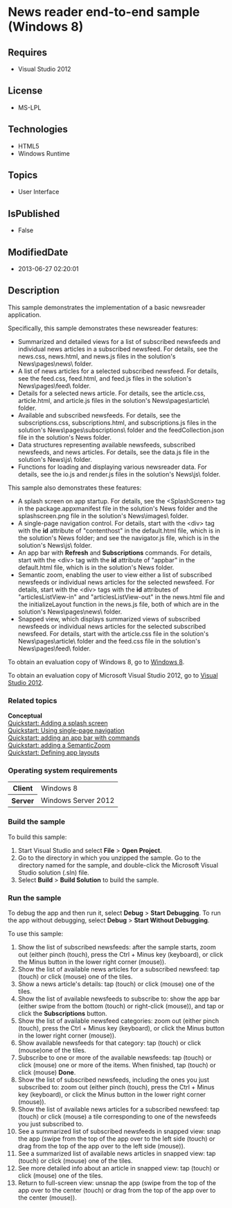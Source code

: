 # News reader end-to-end sample (Windows 8)
## Requires
* Visual Studio 2012
## License
* MS-LPL
## Technologies
* HTML5
* Windows Runtime
## Topics
* User Interface
## IsPublished
* False
## ModifiedDate
* 2013-06-27 02:20:01
## Description

<div id="mainSection">
<p>This sample demonstrates the implementation of a basic newsreader application.
</p>
<p>Specifically, this sample demonstrates these newsreader features:</p>
<ul>
<li>Summarized and detailed views for a list of subscribed newsfeeds and individual news articles in a subscribed newsfeed. For details, see the news.css, news.html, and news.js files in the solution's News\pages\news\ folder.
</li><li>A list of news articles for a selected subscribed newsfeed. For details, see the feed.css, feed.html, and feed.js files in the solution's News\pages\feed\ folder.
</li><li>Details for a selected news article. For details, see the article.css, article.html, and article.js files in the solution's News\pages\article\ folder.
</li><li>Available and subscribed newsfeeds. For details, see the subscriptions.css, subscriptions.html, and subscriptions.js files in the solution's News\pages\subscriptions\ folder and the feedCollection.json file in the solution's News folder.
</li><li>Data structures representing available newsfeeds, subscribed newsfeeds, and news articles. For details, see the data.js file in the solution's News\js\ folder.
</li><li>Functions for loading and displaying various newsreader data. For details, see the io.js and render.js files in the solution's News\js\ folder.
</li></ul>
<p></p>
<p>This sample also demonstrates these features:</p>
<ul>
<li>A splash screen on app startup. For details, see the &lt;SplashScreen&gt; tag in the package.appxmanifest file in the solution's News folder and the splashscreen.png file in the solution's News\images\ folder.
</li><li>A single-page navigation control. For details, start with the &lt;div&gt; tag with the
<b>id</b> attribute of &quot;contenthost&quot; in the default.html file, which is in the solution's News folder; and see the navigator.js file, which is in the solution's News\js\ folder.
</li><li>An app bar with <b>Refresh</b> and <b>Subscriptions</b> commands. For details, start with the &lt;div&gt; tag with the
<b>id</b> attribute of &quot;appbar&quot; in the default.html file, which is in the solution's News folder.
</li><li>Semantic zoom, enabling the user to view either a list of subscribed newsfeeds or individual news articles for the selected newsfeed. For details, start with the &lt;div&gt; tags with the
<b>id</b> attributes of &quot;articlesListView-in&quot; and &quot;articlesListView-out&quot; in the news.html file and the initializeLayout function in the news.js file, both of which are in the solution's News\pages\news\ folder.
</li><li>Snapped view, which displays summarized views of subscribed newsfeeds or individual news articles for the selected subscribed newsfeed. For details, start with the article.css file in the solution's News\pages\article\ folder and the feed.css file in the
 solution's News\pages\feed\ folder. </li></ul>
<p>To obtain an evaluation copy of Windows&nbsp;8, go to <a href="http://go.microsoft.com/fwlink/?LinkId=241655">
Windows&nbsp;8</a>.</p>
<p>To obtain an evaluation copy of Microsoft Visual Studio&nbsp;2012, go to <a href="http://go.microsoft.com/fwlink/?LinkId=241656">
Visual Studio&nbsp;2012</a>.</p>
<h3><a id="related_topics"></a>Related topics</h3>
<dl><dt><b>Conceptual</b> </dt><dt><a href="http://msdn.microsoft.com/library/windows/apps/hh465346">Quickstart: Adding a splash screen</a>
</dt><dt><a href="http://msdn.microsoft.com/library/windows/apps/hh452768">Quickstart: Using single-page navigation</a>
</dt><dt><a href="http://msdn.microsoft.com/library/windows/apps/hh465309">Quickstart: adding an app bar with commands</a>
</dt><dt><a href="http://msdn.microsoft.com/library/windows/apps/hh465492">Quickstart: adding a SemanticZoom</a>
</dt><dt><a href="http://msdn.microsoft.com/library/windows/apps/jj150600">Quickstart: Defining app layouts</a>
</dt></dl>
<h3>Operating system requirements</h3>
<table>
<tbody>
<tr>
<th>Client</th>
<td><dt>Windows&nbsp;8 </dt></td>
</tr>
<tr>
<th>Server</th>
<td><dt>Windows Server&nbsp;2012 </dt></td>
</tr>
</tbody>
</table>
<h3>Build the sample</h3>
<p>To build this sample:</p>
<ol>
<li>Start Visual Studio and select <b>File</b> &gt; <b>Open Project</b>. </li><li>Go to the directory in which you unzipped the sample. Go to the directory named for the sample, and double-click the Microsoft Visual Studio solution (.sln) file.
</li><li>Select <b>Build</b> &gt; <b>Build Solution</b> to build the sample. </li></ol>
<p></p>
<h3>Run the sample</h3>
<p>To debug the app and then run it, select <b>Debug</b> &gt; <b>Start Debugging</b>. To run the app without debugging, select
<b>Debug</b> &gt; <b>Start Without Debugging</b>.</p>
<p>To use this sample:</p>
<ol>
<li>Show the list of subscribed newsfeeds: after the sample starts, zoom out (either pinch (touch), press the Ctrl &#43; Minus key (keyboard), or click the Minus button in the lower right corner (mouse)).
</li><li>Show the list of available news articles for a subscribed newsfeed: tap (touch) or click (mouse) one of the tiles.
</li><li>Show a news article's details: tap (touch) or click (mouse) one of the tiles.
</li><li>Show the list of available newsfeeds to subscribe to: show the app bar (either swipe from the bottom (touch) or right-click (mouse)), and tap or click the
<b>Subscriptions</b> button. </li><li>Show the list of available newsfeed categories: zoom out (either pinch (touch), press the Ctrl &#43; Minus key (keyboard), or click the Minus button in the lower right corner (mouse)).
</li><li>Show available newsfeeds for that category: tap (touch) or click (mouse)one of the tiles.
</li><li>Subscribe to one or more of the available newsfeeds: tap (touch) or click (mouse) one or more of the items. When finished, tap (touch) or click (mouse)
<b>Done</b>. </li><li>Show the list of subscribed newsfeeds, including the ones you just subscribed to: zoom out (either pinch (touch), press the Ctrl &#43; Minus key (keyboard), or click the Minus button in the lower right corner (mouse)).
</li><li>Show the list of available news articles for a subscribed newsfeed: tap (touch) or click (mouse) a tile corresponding to one of the newsfeeds you just subscribed to.
</li><li>See a summarized list of subscribed newsfeeds in snapped view: snap the app (swipe from the top of the app over to the left side (touch) or drag from the top of the app over to the left side (mouse)).
</li><li>See a summarized list of available news articles in snapped view: tap (touch) or click (mouse) one of the tiles.
</li><li>See more detailed info about an article in snapped view: tap (touch) or click (mouse) one of the tiles.
</li><li>Return to full-screen view: unsnap the app (swipe from the top of the app over to the center (touch) or drag from the top of the app over to the center (mouse)).
</li></ol>
</div>
